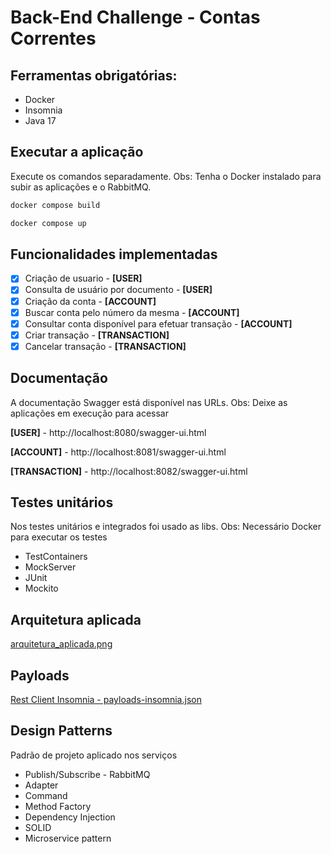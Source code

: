 # Back-End Challenge - Contas Correntes

## Ferramentas obrigatórias: 
- Docker
- Insomnia
- Java 17

## Executar a aplicação

Execute os comandos separadamente. Obs: Tenha o Docker instalado para subir as aplicações e o RabbitMQ.

```sh
docker compose build
```

```sh
docker compose up
```

## Funcionalidades implementadas

- [x] Criação de usuario - **[USER]**
- [x] Consulta de usuário por documento - **[USER]**
- [x] Criação da conta - **[ACCOUNT]**
- [x] Buscar conta pelo número da mesma - **[ACCOUNT]**
- [x] Consultar conta disponível para efetuar transação - **[ACCOUNT]**
- [x] Criar transação - **[TRANSACTION]**
- [x] Cancelar transação - **[TRANSACTION]**

## Documentação

A documentação Swagger está disponível nas URLs. Obs: Deixe as aplicações em execução para acessar

**[USER]**           - http://localhost:8080/swagger-ui.html

**[ACCOUNT]**        - http://localhost:8081/swagger-ui.html

**[TRANSACTION]**    - http://localhost:8082/swagger-ui.html

## Testes unitários

Nos testes unitários e integrados foi usado as libs. Obs: Necessário Docker para executar os testes
* TestContainers 
* MockServer
* JUnit
* Mockito

## Arquitetura aplicada

[arquitetura_aplicada.png](https://github.com/igorsbezerra/f1rst-backend-challenge/blob/main/arquitetura_aplicada.png)

## Payloads

[Rest Client Insomnia - payloads-insomnia.json](https://github.com/igorsbezerra/f1rst-backend-challenge/blob/main/payloads-insomnia.json)

## Design Patterns

Padrão de projeto aplicado nos serviços

* Publish/Subscribe - RabbitMQ
* Adapter
* Command
* Method Factory
* Dependency Injection
* SOLID
* Microservice pattern
